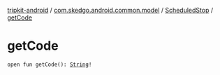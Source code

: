 [tripkit-android](../../index.md) / [com.skedgo.android.common.model](../index.md) / [ScheduledStop](index.md) / [getCode](./get-code.md)

# getCode

`open fun getCode(): `[`String`](https://kotlinlang.org/api/latest/jvm/stdlib/kotlin/-string/index.html)`!`
